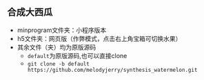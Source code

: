 ## 合成大西瓜
- minprogram文件夹：小程序版本
- h5文件夹：网页版（作弊模式，点击右上角宝箱可切换水果）
- 其余文件（夹）均为原版源码
  - `default`为原版源码,也可以直接clone
  - `git clone -b default https://github.com/melodyjerry/synthesis_watermelon.git`

